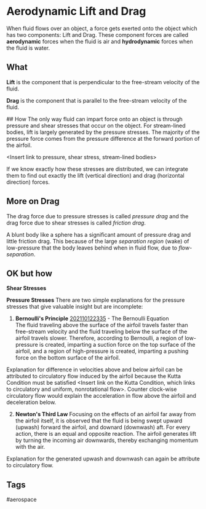 # Aerodynamic Lift and Drag

When fluid flows over an object, a force gets exerted onto the object which has two components: Lift and Drag. These component forces are called **aerodynamic** forces when the fluid is air and **hydrodynamic** forces when the fluid is water.

## What
**Lift** is the component that is perpendicular to the free-stream velocity of the fluid. 

**Drag** is the component that is parallel to the free-stream velocity of the fluid.

<Insert link to free stream velocity>
## How
The only way fluid can impart force onto an object is through pressure and shear stresses that occur on the object. For stream-lined bodies, lift is largely generated by the pressure stresses. The majority of the pressure force comes from the pressure difference at the forward portion of the airfoil.

<Insert link to pressure, shear stress, stream-lined bodies>

If we know exactly how these stresses are distributed, we can integrate them to find out exactly the lift (vertical direction) and drag (horizontal direction) forces.
## More on Drag
The drag force due to pressure stresses is called *pressure drag* and the drag force due to shear stresses is called *friction drag*.

A blunt body like a sphere has a significant amount of pressure drag and little friction drag. This because of the large *separation region* (wake) of low-pressure that the body leaves behind when in fluid flow, due to *flow-separation*. <insert link on flow-separation which links to favorable and adverse pressure gradient>

## OK but how
**Shear Stresses**


**Pressure Stresses**
There are two simple explanations for the pressure stresses that give valuable insight but are incomplete:

1. **Bernoulli's Principle** [202110122335](../202110122335) - The Bernoulli Equation \
The fluid traveling above the surface of the airfoil travels faster than free-stream velocity and the fluid traveling below the surface of the airfoil travels slower. Therefore, according to Bernoulli, a region of low-pressure is created, imparting a suction force on the top surface of the airfoil, and a region of high-pressure is created, imparting a pushing force on the bottom surface of the airfoil.

Explanation for difference in velocities above and below airfoil can be attributed to circulatory flow induced by the airfoil because the Kutta Condition must be satisfied <Insert link on the Kutta Condition, which links to circulatory and uniform, nonrotational flow>. Counter clock-wise circulatory flow would explain the acceleration in flow above the airfoil and deceleration below.

2. **Newton's Third Law** <Insert link on Newtons Third Law>
Focusing on the effects of an airfoil far away from the airfoil itself, it is observed that the fluid is being swept upward (upwash) forward the airfoil, and downard (downwash) aft. For every action, there is an equal and opposite reaction. The airfoil generates lift by turning the incoming air downwards, thereby exchanging momentum with the air.

Explanation for the generated upwash and downwash can again be attribute to circulatory flow.



## Tags
#aerospace
